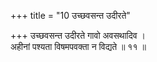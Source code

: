 +++
title = "10 उच्छवसन्त उदीरते"

+++
उच्छवसन्त उदीरते गावो अवसथादिव ।  
अहीनां पश्यता विषमपवक्ता न विद्यते ॥ ११ ॥